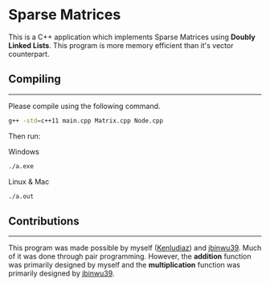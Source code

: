# Sparse Matrices 

This is a C++ application which implements Sparse Matrices
using **Doubly Linked Lists**. This program is more memory
efficient than it's vector counterpart.

## Compiling
___
Please compile using the following command.
```bash
g++ -std=c++11 main.cpp Matrix.cpp Node.cpp
```
Then run:

Windows
```bash
./a.exe
```
Linux & Mac
```bash
./a.out
```

## Contributions
___
This program was made possible by myself ([Kenludiaz](https://github.com/Kenludiaz)) and [jbinwu39](https://github.com/jbinwu39). 
Much of it was done through pair programming. However,
the **addition** function was primarily designed by myself and
the **multiplication** function was primarily designed by [jbinwu39](https://github.com/jbinwu39).